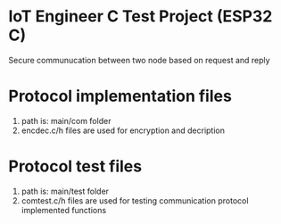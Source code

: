# IoT Engineer C Test Project (ESP32 C)
Secure communucation between two node based on request and reply 

# Protocol implementation files 
  1) path is: main/com folder
  2) encdec.c/h files are used for encryption and decription
  


  # Protocol test files 
  1) path is: main/test folder
  2) comtest.c/h files are used for testing communication protocol implemented functions
 
